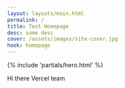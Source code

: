 ```yaml
---
layout: layouts/main.html
permalink: /
title: Test Homepage
desc: some desc
cover: /assets/images/site-cover.jpg
hook: homepage
---
```


{% include 'partials/hero.html' %}

<section>Hi there Vercel team</section>
